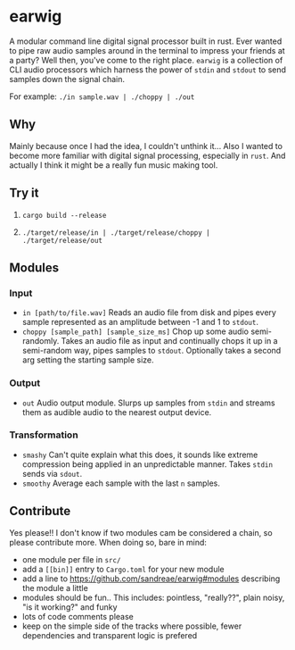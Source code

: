 # earwig

A modular command line digital signal processor built in rust. Ever wanted to pipe raw audio samples around in the terminal to impress your friends at a party? Well then, you've come to the right place. `earwig` is a collection of CLI audio processors which harness the power of `stdin` and `stdout` to send samples down the signal chain. 

For example: `./in sample.wav | ./choppy | ./out`

## Why

Mainly because once I had the idea, I couldn't unthink it... Also I wanted to become more familiar with digital signal processing, especially in `rust`. And actually I think it might be a really fun music making tool.

## Try it

1) `cargo build --release`

2) `./target/release/in | ./target/release/choppy | ./target/release/out`

## Modules

### Input

* `in [path/to/file.wav]` Reads an audio file from disk and pipes every sample represented as an amplitude between -1 and 1 to `stdout`.
* `choppy [sample_path] [sample_size_ms]` Chop up some audio semi-randomly. Takes an audio file as input and continually chops it up in a semi-random way, pipes samples to `stdout`. Optionally takes a second arg setting the starting sample size.

### Output

* `out` Audio output module. Slurps up samples from `stdin` and streams them as audible audio to the nearest output device.

### Transformation

* `smashy` Can't quite explain what this does, it sounds like extreme compression being applied in an unpredictable manner. Takes `stdin` sends via `sdout`.
* `smoothy` Average each sample with the last `n` samples.

## Contribute

Yes please!! I don't know if two modules cam be considered a chain, so please contribute more. When doing so, bare in mind:

* one module per file in `src/`
* add a `[[bin]]` entry to `Cargo.toml` for your new module
* add a line to https://github.com/sandreae/earwig#modules describing the module a little
* modules should be fun.. This includes: pointless, "really??", plain noisy, "is it working?" and funky
* lots of code comments please
* keep on the simple side of the tracks where possible, fewer dependencies and transparent logic is prefered